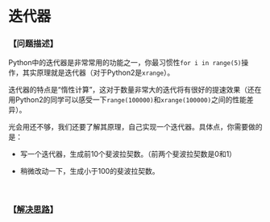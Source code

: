 # 迭代器
### 【问题描述】

Python中的迭代器是非常常用的功能之一，你最习惯性`for i in range(5)`操作，其实原理就是迭代器（对于Python2是`xrange`）。

迭代器的特点是“惰性计算”，这对于数量非常大的迭代将有很好的提速效果（还在用Python2的同学可以感受一下`range(100000)`和`xrange(100000)`之间的性能差异）。

光会用还不够，我们还要了解其原理，自己实现一个迭代器。具体点，你需要做的是：

* 写一个迭代器，生成前10个斐波拉契数。（前两个斐波拉契数是0和1）

* 稍微改动一下，生成小于100的斐波拉契数。

  ​

### 【[解决思路](solution.md)】

